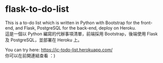# flask-to-do-list
This is a to-do list which is written in Python with Bootstrap for the front-end, and Flask, PostgreSQL for the back-end, deploy on Heroku.  
這是一個以 Python 編寫的代辦事項清單，前端採用 Bootstrap，後端使用 Flask 及 PostgreSQL，並部署在 Heroku 上。  
  
You can try here: https://jc-todo-list.herokuapp.com/  
你可以在前開連結查看 ：)

